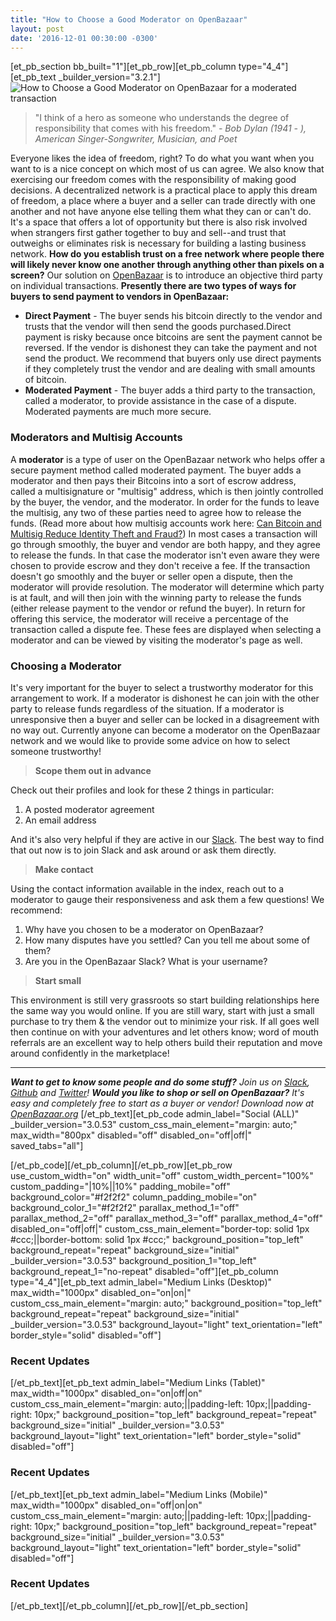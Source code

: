 ```yaml
---
title: "How to Choose a Good Moderator on OpenBazaar" 
layout: post
date: '2016-12-01 00:30:00 -0300'
---
```

        
\[et\_pb\_section bb\_built="1"\]\[et\_pb\_row\]\[et\_pb\_column type="4\_4"\]\[et\_pb\_text \_builder\_version="3.2.1"\] ![How to Choose a Good Moderator on OpenBazaar for a moderated transaction](https://www.openbazaar.org/wp-content/uploads/2016/12/How-to-Choose-a-Moderator-one-OpenBazaar-1024x512.png)

> "I think of a hero as someone who understands the degree of responsibility that comes with his freedom." _\- Bob Dylan (1941 - ), American Singer-Songwriter, Musician, and Poet_

Everyone likes the idea of freedom, right? To do what you want when you want to is a nice concept on which most of us can agree. We also know that exercising our freedom comes with the responsibility of making good decisions. A decentralized network is a practical place to apply this dream of freedom, a place where a buyer and a seller can trade directly with one another and not have anyone else telling them what they can or can't do. It's a space that offers a lot of opportunity but there is also risk involved when strangers first gather together to buy and sell--and trust that outweighs or eliminates risk is necessary for building a lasting business network. **How do you establish trust on a free network where people there will likely never know one another through anything other than pixels on a screen?** Our solution on [OpenBazaar](http://openbazaar.org) is to introduce an objective third party on individual transactions. **Presently there are two types of ways for buyers to send payment to vendors in OpenBazaar:**

*   **Direct Payment** \- The buyer sends his bitcoin directly to the vendor and trusts that the vendor will then send the goods purchased.Direct payment is risky because once bitcoins are sent the payment cannot be reversed. If the vendor is dishonest they can take the payment and not send the product. We recommend that buyers only use direct payments if they completely trust the vendor and are dealing with small amounts of bitcoin.
*   **Moderated Payment** \- The buyer adds a third party to the transaction, called a moderator, to provide assistance in the case of a dispute. Moderated payments are much more secure.

### Moderators and Multisig Accounts

A **moderator** is a type of user on the OpenBazaar network who helps offer a secure payment method called moderated payment. The buyer adds a moderator and then pays their Bitcoins into a sort of escrow address, called a multisignature or "multisig" address, which is then jointly controlled by the buyer, the vendor, and the moderator. In order for the funds to leave the multisig, any two of these parties need to agree how to release the funds. (Read more about how multisig accounts work here: [Can Bitcoin and Multisig Reduce Identity Theft and Fraud?](https://blog.openbazaar.org/can-bitcoin-and-multisig-reduce-identity-theft-and-fraud/)) In most cases a transaction will go through smoothly, the buyer and vendor are both happy, and they agree to release the funds. In that case the moderator isn't even aware they were chosen to provide escrow and they don't receive a fee. If the transaction doesn't go smoothly and the buyer or seller open a dispute, then the moderator will provide resolution. The moderator will determine which party is at fault, and will then join with the winning party to release the funds (either release payment to the vendor or refund the buyer). In return for offering this service, the moderator will receive a percentage of the transaction called a dispute fee. These fees are displayed when selecting a moderator and can be viewed by visiting the moderator's page as well.

### Choosing a Moderator

It's very important for the buyer to select a trustworthy moderator for this arrangement to work. If a moderator is dishonest he can join with the other party to release funds regardless of the situation. If a moderator is unresponsive then a buyer and seller can be locked in a disagreement with no way out. Currently anyone can become a moderator on the OpenBazaar network and we would like to provide some advice on how to select someone trustworthy!

> **Scope them out in advance**

Check out their profiles and look for these 2 things in particular:

1.  A posted moderator agreement
2.  An email address

And it's also very helpful if they are active in our [Slack](http://slack.openbazaar.org). The best way to find that out now is to join Slack and ask around or ask them directly.

> **Make contact**

Using the contact information available in the index, reach out to a moderator to gauge their responsiveness and ask them a few questions! We recommend:

1.  Why have you chosen to be a moderator on OpenBazaar?
2.  How many disputes have you settled? Can you tell me about some of them?
3.  Are you in the OpenBazaar Slack? What is your username?

> **Start small**

This environment is still very grassroots so start building relationships here the same way you would online. If you are still wary, start with just a small purchase to try them & the vendor out to minimize your risk. If all goes well then continue on with your adventures and let others know; word of mouth referrals are an excellent way to help others build their reputation and move around confidently in the marketplace!

* * *

_**Want to get to know some people and do some stuff?** Join us on [Slack](http://slack.openbazaar.org), [Github](https://github.com/openbazaar) and [Twitter](https://twitter.com/openbazaar)!_ _**Would you like to shop or sell on OpenBazaar?** It's easy and completely free to start as a buyer or vendor! Download now at [OpenBazaar.org](http://OpenBazaar.org)_ \[/et\_pb\_text\]\[et\_pb\_code admin\_label="Social (ALL)" \_builder\_version="3.0.53" custom\_css\_main\_element="margin: auto;" max\_width="800px" disabled="off" disabled\_on="off|off|" saved\_tabs="all"\]<div width="100%" style="margin: 0 auto !important;"><!-- \[et\_pb\_line\_break\_holder\] --><!-- \[et\_pb\_line\_break\_holder\] --><div class="a2a\_kit a2a\_kit\_size\_32 a2a\_default\_style"><!-- \[et\_pb\_line\_break\_holder\] --> <a class="a2a\_button\_tumblr"></a><!-- \[et\_pb\_line\_break\_holder\] --> <a class="a2a\_button\_facebook"></a><!-- \[et\_pb\_line\_break\_holder\] --> <a class="a2a\_button\_twitter"></a><!-- \[et\_pb\_line\_break\_holder\] --> <a class="a2a\_dd" href="https://www.addtoany.com/share"></a><!-- \[et\_pb\_line\_break\_holder\] --></div><!-- \[et\_pb\_line\_break\_holder\] --><!-- \[et\_pb\_line\_break\_holder\] --><script async src="https://static.addtoany.com/menu/page.js"></script><!-- \[et\_pb\_line\_break\_holder\] --><!-- \[et\_pb\_line\_break\_holder\] --></div>\[/et\_pb\_code\]\[/et\_pb\_column\]\[/et\_pb\_row\]\[et\_pb\_row use\_custom\_width="on" width\_unit="off" custom\_width\_percent="100%" custom\_padding="|10%||10%" padding\_mobile="off" background\_color="#f2f2f2" column\_padding\_mobile="on" background\_color\_1="#f2f2f2" parallax\_method\_1="off" parallax\_method\_2="off" parallax\_method\_3="off" parallax\_method\_4="off" disabled\_on="off|off|" custom\_css\_main\_element="border-top: solid 1px #ccc;||border-bottom: solid 1px #ccc;" background\_position="top\_left" background\_repeat="repeat" background\_size="initial" \_builder\_version="3.0.53" background\_position\_1="top\_left" background\_repeat\_1="no-repeat" disabled="off"\]\[et\_pb\_column type="4\_4"\]\[et\_pb\_text admin\_label="Medium Links (Desktop)" max\_width="1000px" disabled\_on="on|on|" custom\_css\_main\_element="margin: auto;" background\_position="top\_left" background\_repeat="repeat" background\_size="initial" \_builder\_version="3.0.53" background\_layout="light" text\_orientation="left" border_style="solid" disabled="off"\]

### Recent Updates

\[/et\_pb\_text\]\[et\_pb\_text admin\_label="Medium Links (Tablet)" max\_width="1000px" disabled\_on="on|off|on" custom\_css\_main\_element="margin: auto;||padding-left: 10px;||padding-right: 10px;" background\_position="top\_left" background\_repeat="repeat" background\_size="initial" \_builder\_version="3.0.53" background\_layout="light" text\_orientation="left" border_style="solid" disabled="off"\]

### Recent Updates

\[/et\_pb\_text\]\[et\_pb\_text admin\_label="Medium Links (Mobile)" max\_width="1000px" disabled\_on="off|on|on" custom\_css\_main\_element="margin: auto;||padding-left: 10px;||padding-right: 10px;" background\_position="top\_left" background\_repeat="repeat" background\_size="initial" \_builder\_version="3.0.53" background\_layout="light" text\_orientation="left" border_style="solid" disabled="off"\]

### Recent Updates

\[/et\_pb\_text\]\[/et\_pb\_column\]\[/et\_pb\_row\]\[/et\_pb\_section\]
